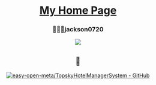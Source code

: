 <div align="center">

  
 # [My Home Page](https://jblog.oscode.top/)


### 🧑🏻‍💻jackson0720

![](https://github-readme-stats-git-masterrstaa-rickstaa.vercel.app/api?username=jackson0720)

## 🔗

[![easy-open-meta/TopskyHotelManagerSystem - GitHub](https://gh-card.dev/repos/easy-open-meta/TopskyHotelManagerSystem.svg)](https://github.com/easy-open-meta/TopskyHotelManagerSystem)
